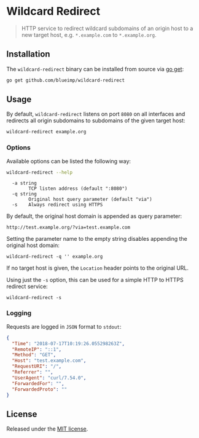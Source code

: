 # Wildcard Redirect
> HTTP service to redirect wildcard subdomains of an origin host to a new target
> host, e.g. `*.example.com` to `*.example.org`.

## Installation
The `wildcard-redirect` binary can be installed from source via
[go get](https://golang.org/cmd/go/):

```sh
go get github.com/blueimp/wildcard-redirect
```

## Usage
By default, `wildcard-redirect` listens on port `8080` on all interfaces and
redirects all origin subdomains to subdomains of the given target host:

```sh
wildcard-redirect example.org
```

### Options
Available options can be listed the following way:

```sh
wildcard-redirect --help
```

```
  -a string
    	TCP listen address (default ":8080")
  -q string
    	Original host query parameter (default "via")
  -s	Always redirect using HTTPS
```

By default, the original host domain is appended as query parameter:

```
http://test.example.org/?via=test.example.com
```

Setting the parameter name to the empty string disables appending the original
host domain:

```
wildcard-redirect -q '' example.org
```

If no target host is given, the `Location` header points to the original URL.

Using just the `-s` option, this can be used for a simple HTTP to HTTPS redirect
service:

```
wildcard-redirect -s
```

### Logging
Requests are logged in `JSON` format to `stdout`:

```json
{
  "Time": "2018-07-17T10:19:26.055298263Z",
  "RemoteIP": "::1",
  "Method": "GET",
  "Host": "test.example.com",
  "RequestURI": "/",
  "Referrer": "",
  "UserAgent": "curl/7.54.0",
  "ForwardedFor": "",
  "ForwardedProto": ""
}
```

## License
Released under the [MIT license](LICENSE.txt).
